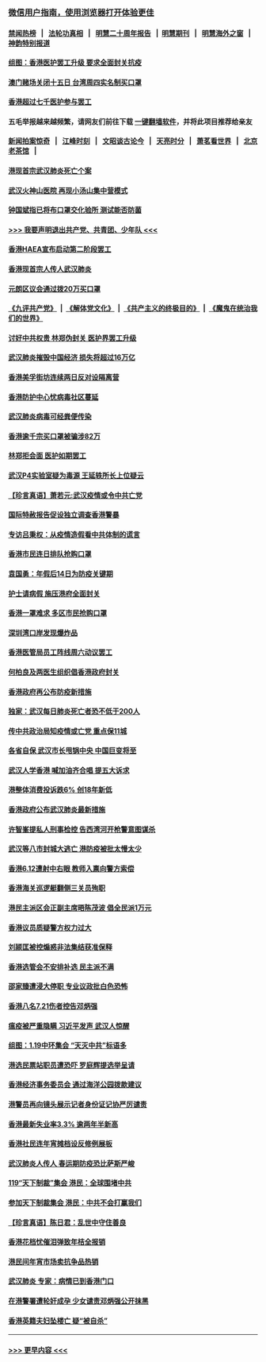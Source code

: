 ### [微信用户指南，使用浏览器打开体验更佳](https://github.com/gfw-breaker/banned-news1/blob/master/indexes/wechat-guide.md?t=0)
#### [禁闻热榜](热点新闻.md?t=0)  &nbsp;&nbsp;|&nbsp;&nbsp; [法轮功真相](https://github.com/gfw-breaker/truth/blob/master/README.md?t=0) &nbsp;&nbsp;|&nbsp;&nbsp; [明慧二十周年报告](https://github.com/gfw-breaker/mh-reports/blob/master/README.md?t=0) &nbsp;&nbsp;|&nbsp;&nbsp;[明慧期刊](https://github.com/gfw-breaker/mh-qikan) &nbsp;&nbsp;|&nbsp;&nbsp; [明慧海外之窗](https://github.com/gfw-breaker/mh-news/blob/master/README.md?t=0) &nbsp;&nbsp;|&nbsp;&nbsp; [神韵特别报道](https://github.com/gfw-breaker/mh-news/blob/master/shenyun.md?t=0)
#### [组图：香港医护罢工升级 要求全面封关抗疫](../pages/nsc415/n11844107.md?t=02051801) 
#### [澳门赌场关闭十五日 台湾周四实名制买口罩](../pages/nsc415/n11845083.md?t=02051801) 
#### [香港超过七千医护参与罢工](../pages/nsc415/n11845051.md?t=02051801) 
#### 五毛举报越来越频繁，请网友们前往下载 [一键翻墙软件](https://github.com/gfw-breaker/ssr-accounts)，并将此项目推荐给亲友
#### [新闻拍案惊奇](https://github.com/gfw-breaker/banned-news1/blob/master/pages/link4.md) &nbsp;&nbsp;|&nbsp;&nbsp; [江峰时刻](https://github.com/gfw-breaker/banned-news1/blob/master/pages/link4.md) &nbsp;&nbsp;|&nbsp;&nbsp; [文昭谈古论今](https://github.com/gfw-breaker/banned-news1/blob/master/pages/link4.md) &nbsp;&nbsp;|&nbsp;&nbsp; [天亮时分](https://github.com/gfw-breaker/banned-news1/blob/master/pages/link4.md) &nbsp;&nbsp;|&nbsp;&nbsp; [萧茗看世界](https://github.com/gfw-breaker/banned-news1/blob/master/pages/link4.md) &nbsp;&nbsp;|&nbsp;&nbsp; [北京老茶馆](https://github.com/gfw-breaker/banned-news1/blob/master/pages/link4.md) &nbsp;&nbsp;|&nbsp;&nbsp; 
#### [港现首宗武汉肺炎死亡个案](../pages/nsc415/n11844998.md?t=02051801) 
#### [武汉火神山医院 再现小汤山集中营模式](../pages/nsc415/n11844763.md?t=02051801) 
#### [钟国斌指已将布口罩交化验所 测试能否防菌](../pages/nsc415/n11842783.md?t=02051801) 
#### [>>> 我要声明退出共产党、共青团、少年队 <<<](https://github.com/begood0513/goodnews/blob/master/quit/letter.md) 
#### [香港HAEA宣布启动第二阶段罢工](../pages/nsc415/n11842723.md?t=02051801) 
#### [香港现首宗人传人武汉肺炎](../pages/nsc415/n11842766.md?t=02051801) 
#### [元朗区议会通过拨20万买口罩](../pages/nsc415/n11842754.md?t=02051801) 
#### [《九评共产党》](https://github.com/begood0513/9ping.md/blob/master/README.md) &nbsp;|&nbsp; [《解体党文化》](../../../../jtdwh.md/blob/master/README.md)  &nbsp;|&nbsp; [《共产主义的终极目的》](../../../../gczydzjmd.md/blob/master/README.md) &nbsp;|&nbsp; [《魔鬼在统治我们的世界》](../../../../mgztzwmdsj.md/blob/master/README.md) 
#### [讨好中共权贵 林郑伪封关 医护界罢工升级](../pages/nsc415/n11842359.md?t=02051801) 
#### [武汉肺炎摧毁中国经济 损失将超过16万亿](../pages/nsc415/n11839723.md?t=02051801) 
#### [香港美孚街坊连续两日反对设隔离营](../pages/nsc415/n11839962.md?t=02051801) 
#### [香港防护中心忧病毒社区蔓延](../pages/nsc415/n11839933.md?t=02051801) 
#### [武汉肺炎病毒可经粪便传染](../pages/nsc415/n11839939.md?t=02051801) 
#### [香港逾千宗买口罩被骗涉82万](../pages/nsc415/n11839914.md?t=02051801) 
#### [林郑拒会面 医护如期罢工](../pages/nsc415/n11839892.md?t=02051801) 
#### [武汉P4实验室疑为毒源 王延轶所长上位疑云](../pages/nsc415/n11835543.md?t=02051801) 
#### [【珍言真语】萧若元:武汉疫情或令中共亡党](../pages/nsc415/n11829394.md?t=02051801) 
#### [国际特赦报告促设独立调查香港警暴](../pages/nsc415/n11833845.md?t=02051801) 
#### [专访吕秉权：从疫情造假看中共体制的谎言](../pages/nsc415/n11833813.md?t=02051801) 
#### [香港市民连日排队抢购口罩](../pages/nsc415/n11833794.md?t=02051801) 
#### [袁国勇：年假后14日为防疫关键期](../pages/nsc415/n11831088.md?t=02051801) 
#### [护士请病假 施压港府全面封关](../pages/nsc415/n11831030.md?t=02051801) 
#### [香港一罩难求 多区市民抢购口罩](../pages/nsc415/n11831002.md?t=02051801) 
#### [深圳湾口岸发现爆炸品](../pages/nsc415/n11828802.md?t=02051801) 
#### [香港医管局员工阵线周六动议罢工](../pages/nsc415/n11828762.md?t=02051801) 
#### [何柏良及两医生组织倡香港政府封关](../pages/nsc415/n11828749.md?t=02051801) 
#### [香港政府再公布防疫新措施](../pages/nsc415/n11828716.md?t=02051801) 
#### [独家：武汉每日肺炎死亡者恐不低于200人](../pages/nsc415/n11828240.md?t=02051801) 
#### [传中共政治局知疫情或亡党 重点保11城](../pages/nsc415/n11828145.md?t=02051801) 
#### [各省自保 武汉市长甩锅中央 中国巨变将至](../pages/nsc415/n11828021.md?t=02051801) 
#### [武汉人学香港 喊加油齐合唱 提五大诉求](../pages/nsc415/n11827046.md?t=02051801) 
#### [港整体消费投诉跌6% 创18年新低](../pages/nsc415/n11817280.md?t=02051801) 
#### [香港政府公布武汉肺炎最新措施](../pages/nsc415/n11817152.md?t=02051801) 
#### [许智峯提私人刑事检控 告西湾河开枪警意图谋杀](../pages/nsc415/n11817132.md?t=02051801) 
#### [武汉等八市封城大逃亡 港防疫被批太慢太少](../pages/nsc415/n11817058.md?t=02051801) 
#### [香港6.12遭射中右眼 教师入禀向警方索偿](../pages/nsc415/n11814678.md?t=02051801) 
#### [香港海关巡逻艇翻侧三关员殉职](../pages/nsc415/n11814604.md?t=02051801) 
#### [港民主派区会正副主席晤陈茂波 倡全民派1万元](../pages/nsc415/n11814582.md?t=02051801) 
#### [香港议员质疑警方权力过大](../pages/nsc415/n11814560.md?t=02051801) 
#### [刘颕匡被控煽惑非法集结获准保释](../pages/nsc415/n11811727.md?t=02051801) 
#### [香港选管会不安排补选 民主派不满](../pages/nsc415/n11811691.md?t=02051801) 
#### [邵家臻遭浸大停职 专业议政批白色恐怖](../pages/nsc415/n11811670.md?t=02051801) 
#### [香港八名7.21伤者控告邓炳强](../pages/nsc415/n11811623.md?t=02051801) 
#### [瘟疫被严重隐瞒 习近平发声 武汉人惊醒](../pages/nsc415/n11811186.md?t=02051801) 
#### [组图：1.19中环集会 “天灭中共”标语多](../pages/nsc415/n11809514.md?t=02051801) 
#### [港选民票站职员遭恐吓 罗庭辉提选举呈请](../pages/nsc415/n11808914.md?t=02051801) 
#### [香港经济事务委员会 通过海洋公园拨款建议](../pages/nsc415/n11808906.md?t=02051801) 
#### [港警员再向镜头展示记者身份证记协严厉谴责](../pages/nsc415/n11808888.md?t=02051801) 
#### [香港最新失业率3.3% 逾两年半新高](../pages/nsc415/n11808887.md?t=02051801) 
#### [香港社民连年宵摊档设反修例展板](../pages/nsc415/n11808857.md?t=02051801) 
#### [武汉肺炎人传人 春运期防疫恐比萨斯严峻](../pages/nsc415/n11808739.md?t=02051801) 
#### [119“天下制裁”集会 港民：全球围堵中共](../pages/nsc415/n11806318.md?t=02051801) 
#### [参加天下制裁集会 港民：中共不会打赢我们](../pages/nsc415/n11806596.md?t=02051801) 
#### [【珍言真语】陈日君：乱世中守住善良](../pages/nsc415/n11806247.md?t=02051801) 
#### [香港花档忧催泪弹致年桔全报销](../pages/nsc415/n11806130.md?t=02051801) 
#### [港民间年宵市场卖抗争品热销](../pages/nsc415/n11806073.md?t=02051801) 
#### [武汉肺炎 专家：病情已到香港门口](../pages/nsc415/n11806020.md?t=02051801) 
#### [在港警署遭轮奸成孕 少女谴责邓炳强公开抹黑](../pages/nsc415/n11805981.md?t=02051801) 
#### [香港英籍夫妇坠楼亡 疑“被自杀”](../pages/nsc415/n11805937.md?t=02051801) 

----
#### [ >>> 更早内容 <<< ](../indexes/nsc415-earlier.md)
